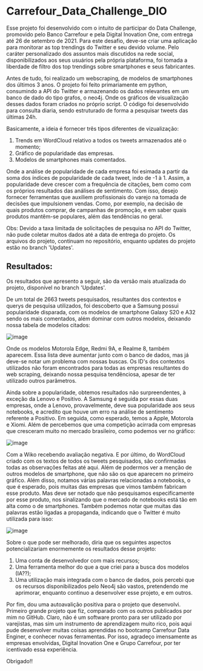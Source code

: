 # Carrefour_Data_Challenge_DIO

  Esse projeto foi desenvolvido com o intuito de participar do Data Challenge, promovido pelo Banco Carrefour e pela Digital Inovation One, com entrega até 26 de setembro de 2021. 
Para este desafio, deve-se criar uma aplicação para monitorar as top trendings do Twitter e seu devido volume. Pelo caráter personalizado dos assuntos mais discutidos na rede 
social, disponibilizados aos seus usuários pela própria plataforma, foi tomada a liberdade de filtro dos top trendings sobre smartphones e seus fabricantes.

   Antes de tudo, foi realizado um webscraping, de modelos de smartphones dos últimos 3 anos. O projeto foi feito primariamente em python, consumindo a API do Twitter e armazenando os dados relevantes em um banco de dado do tipo grafos, o neo4j. Onde os gráficos de visualização desses dados foram criados no próprio script. O código foi desenvolvido para consulta diaria, sendo estruturado de forma a pesquisar tweets das últimas 24h.

 Basicamente, a ideia é fornecer três tipos diferentes de vizualização:
1) Trends em WordCloud relativo a todos os tweets armazenados até o momento; 
2) Gráfico de popularidade das empresas.
3) Modelos de smartphones mais comentados.

 Onde a análise de popularidade de cada empresa foi esimada a partir da soma dos índices de popularidade de cada tweet, indo de -1 à 1. Assim, a popularidade deve crescer com a frequência de citações, bem como com os próprios resultados das análises de sentimento. Com isso, desejo fornecer ferramentas que auxiliem profissionais do varejo na tomada de decisões que impulsionem vendas. Como, por exemplo, na decisão de quais produtos comprar, de campanhas de promoção, e em saber quais produtos mantêm-se populares, além das tendências no geral.

 
Obs: Devido a taxa limitada de solicitações de pesquisa no API do Twitter, não pude coletar muitos dados até a data de entrega do projeto. Os arquivos do projeto, continuam no repositório, enquanto updates do projeto estão no branch 'Updates'.





## Resultados:
Os resultados que apresento a seguir, são da versão mais atualizada do projeto, disponível no branch 'Updates'.
  
  De um total de 2663 tweets pesquisados, resultantes dos contextos e querys de pesquisa utilizados, foi descoberto que a Samsung possui popularidade disparada, com os modelos de smartphone Galaxy S20 e A32 sendo os mais comentados, além dominar com outros modelos, deixando nossa tabela de modelos citados:
  
  ![image](https://user-images.githubusercontent.com/86700373/135611906-b5d35adc-9765-4640-b2f0-e4779899802e.png)



Onde os modelos Motorola Edge, Redmi 9A, e Realme 8, também aparecem. Essa lista deve aumentar junto com o banco de dados, mas já deve-se notar um problema com nossas buscas. Os ID's dos contextos utilizados não foram encontrados para todas as empresas resultantes do web scraping, deixando nossa pesquisa tendênciosa, apesar de ter utilizado outros parâmetros. 

  Ainda sobre a popularidade, obtemos resultados não surpreendentes, à exceção da Lenovo e Positivo. A Samsung é seguida por essas duas empresas, onde a Lenovo, provavelmente, deve sua popularidade aos seus notebooks, e acredito que houve um erro na análise de sentimento referente a Positivo. Em seguida, como esperado, temos a Apple, Motorola e Xiomi. Além de percebemos que uma competição acirrada com empresas que cresceram muito no mercado brasileiro, como podemos ver no gráfico:
  
![image](https://user-images.githubusercontent.com/86700373/135611969-ec09e785-0915-4a6f-90a0-79237eea19dc.png)



Com a Wiko recebendo avaliação negativa.
  E por último, do WordCloud criado com os textos de todos os tweets pesquisados, são confirmadas todas as observações feitas até aqui. Além de podermos ver a menção de outros modelos de smartphone, que não são os que aparecem no primeiro gráfico. Além disso, notamos várias palavras relacionadas a notebooks, o que é esperado, pois muitas das empresas que vimos também fabricam esse produto. Mas deve ser notado que não pesquisamos especificamente por esse produto, nos sinalizando que o mercado de notebooks está tão em alta como o de smartphones. Também podemos notar que muitas das palavras estão ligadas a propaganda, indicando que o Twitter é muito utilizada para isso:
  
 ![image](https://user-images.githubusercontent.com/86700373/135612019-461c720a-6df5-4c1c-bdb8-c37811a35da1.png)


  
  Sobre o que pode ser melhorado, diria que os seguintes aspectos potencializariam enormemente os resultados desse projeto:
  1) Uma conta de desenvolvedor com mais recursos;
  2) Uma ferramenta melhor do que a que criei para a busca dos modelos (IA??);
  3) Uma utilização mais integrada com o banco de dados, pois percebi que os recursos disponibilizados pelo Neo4j são vastos, pretendendo me aprimorar, enquanto continuo a desenvolver esse projeto, e em outros.
 
  Por fim, dou uma autoavalição positiva para o projeto que desenvolvi. Primeiro grande projeto que fiz, comparado com os outros publicados por mim no GitHub. Claro, não é um software pronto para ser utilizado por varejistas, mas sim um instrumento de aprendizagem muito rico, pois aqui pude desenvolver muitas coisas aprendidas no bootcamp Carrefour Data Enginer, e conhecer novas ferramentas. Por isso, agradeço imensamente as empresas envolvidas, Digital Inovation One e Grupo Carrefour, por ter icentivado essa experiência.
  
Obrigado!!
